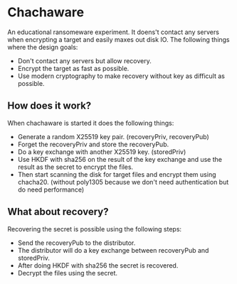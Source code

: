 # Chachaware
An educational ransomeware experiment. It doens't contact any servers when encrypting a target and easily maxes out disk IO.
The following things where the design goals:
- Don't contact any servers but allow recovery.
- Encrypt the target as fast as possible.
- Use modern cryptography to make recovery without key as difficult as possible.

## How does it work?
When chachaware is started it does the following things:
- Generate a random X25519 key pair. (recoveryPriv, recoveryPub)
- Forget the recoveryPriv and store the recoveryPub.
- Do a key exchange with another X25519 key. (storedPriv)
- Use HKDF with sha256 on the result of the key exchange and use the result as the secret to encrypt the files.
- Then start scanning the disk for target files and encrypt them using chacha20. (without poly1305 because we don't need authentication but do need performance)


## What about recovery?
Recovering the secret is possible using the following steps:
- Send the recoveryPub to the distributor.
- The distributor will do a key exchange between recoveryPub and storedPriv.
- After doing HKDF with sha256 the secret is recovered.
- Decrypt the files using the secret.
